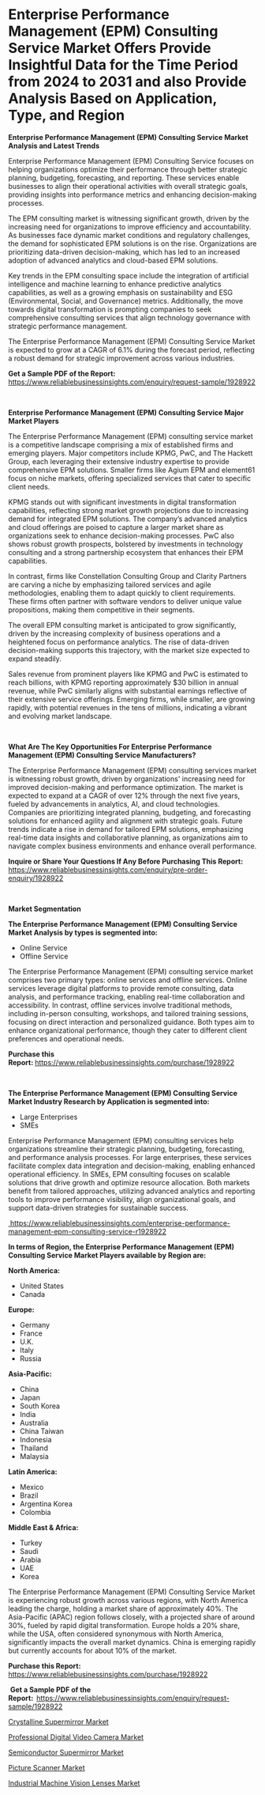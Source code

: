 <p><h1>Enterprise Performance Management (EPM) Consulting Service Market Offers Provide Insightful Data for the Time Period from 2024 to 2031 and also Provide Analysis Based on Application, Type, and Region</h1></p><p><strong>Enterprise Performance Management (EPM) Consulting Service Market Analysis and Latest Trends</strong></p>
<p><p>Enterprise Performance Management (EPM) Consulting Service focuses on helping organizations optimize their performance through better strategic planning, budgeting, forecasting, and reporting. These services enable businesses to align their operational activities with overall strategic goals, providing insights into performance metrics and enhancing decision-making processes.</p><p>The EPM consulting market is witnessing significant growth, driven by the increasing need for organizations to improve efficiency and accountability. As businesses face dynamic market conditions and regulatory challenges, the demand for sophisticated EPM solutions is on the rise. Organizations are prioritizing data-driven decision-making, which has led to an increased adoption of advanced analytics and cloud-based EPM solutions. </p><p>Key trends in the EPM consulting space include the integration of artificial intelligence and machine learning to enhance predictive analytics capabilities, as well as a growing emphasis on sustainability and ESG (Environmental, Social, and Governance) metrics. Additionally, the move towards digital transformation is prompting companies to seek comprehensive consulting services that align technology governance with strategic performance management.</p><p>The Enterprise Performance Management (EPM) Consulting Service Market is expected to grow at a CAGR of 6.1% during the forecast period, reflecting a robust demand for strategic improvement across various industries.</p></p>
<p><strong>Get a Sample PDF of the Report:&nbsp;</strong> <a href="https://www.reliablebusinessinsights.com/enquiry/request-sample/1928922?utm_campaign=75&utm_medium=2&utm_source=Github&utm_content=ia&utm_term=25102024&utm_id=enterprise-performance-management-epm-consulting-service">https://www.reliablebusinessinsights.com/enquiry/request-sample/1928922</a></p>
<p>&nbsp;</p>
<p><strong>Enterprise Performance Management (EPM) Consulting Service Major Market Players</strong></p>
<p><p>The Enterprise Performance Management (EPM) consulting service market is a competitive landscape comprising a mix of established firms and emerging players. Major competitors include KPMG, PwC, and The Hackett Group, each leveraging their extensive industry expertise to provide comprehensive EPM solutions. Smaller firms like Agium EPM and element61 focus on niche markets, offering specialized services that cater to specific client needs.</p><p>KPMG stands out with significant investments in digital transformation capabilities, reflecting strong market growth projections due to increasing demand for integrated EPM solutions. The company’s advanced analytics and cloud offerings are poised to capture a larger market share as organizations seek to enhance decision-making processes. PwC also shows robust growth prospects, bolstered by investments in technology consulting and a strong partnership ecosystem that enhances their EPM capabilities.</p><p>In contrast, firms like Constellation Consulting Group and Clarity Partners are carving a niche by emphasizing tailored services and agile methodologies, enabling them to adapt quickly to client requirements. These firms often partner with software vendors to deliver unique value propositions, making them competitive in their segments.</p><p>The overall EPM consulting market is anticipated to grow significantly, driven by the increasing complexity of business operations and a heightened focus on performance analytics. The rise of data-driven decision-making supports this trajectory, with the market size expected to expand steadily.</p><p>Sales revenue from prominent players like KPMG and PwC is estimated to reach billions, with KPMG reporting approximately $30 billion in annual revenue, while PwC similarly aligns with substantial earnings reflective of their extensive service offerings. Emerging firms, while smaller, are growing rapidly, with potential revenues in the tens of millions, indicating a vibrant and evolving market landscape.</p></p>
<p>&nbsp;</p>
<p><strong>What Are The Key Opportunities For Enterprise Performance Management (EPM) Consulting Service Manufacturers?</strong></p>
<p><p>The Enterprise Performance Management (EPM) consulting services market is witnessing robust growth, driven by organizations' increasing need for improved decision-making and performance optimization. The market is expected to expand at a CAGR of over 12% through the next five years, fueled by advancements in analytics, AI, and cloud technologies. Companies are prioritizing integrated planning, budgeting, and forecasting solutions for enhanced agility and alignment with strategic goals. Future trends indicate a rise in demand for tailored EPM solutions, emphasizing real-time data insights and collaborative planning, as organizations aim to navigate complex business environments and enhance overall performance.</p></p>
<p><strong>Inquire or Share Your Questions If Any Before Purchasing This Report:</strong> <a href="https://www.reliablebusinessinsights.com/enquiry/pre-order-enquiry/1928922?utm_campaign=75&utm_medium=2&utm_source=Github&utm_content=ia&utm_term=25102024&utm_id=enterprise-performance-management-epm-consulting-service">https://www.reliablebusinessinsights.com/enquiry/pre-order-enquiry/1928922</a></p>
<p>&nbsp;</p>
<p><strong>Market Segmentation</strong></p>
<p><strong>The Enterprise Performance Management (EPM) Consulting Service Market Analysis by types is segmented into:</strong></p>
<p><ul><li>Online Service</li><li>Offline Service</li></ul></p>
<p><p>The Enterprise Performance Management (EPM) consulting service market comprises two primary types: online services and offline services. Online services leverage digital platforms to provide remote consulting, data analysis, and performance tracking, enabling real-time collaboration and accessibility. In contrast, offline services involve traditional methods, including in-person consulting, workshops, and tailored training sessions, focusing on direct interaction and personalized guidance. Both types aim to enhance organizational performance, though they cater to different client preferences and operational needs.</p></p>
<p><strong>Purchase this Report:&nbsp;</strong><a href="https://www.reliablebusinessinsights.com/purchase/1928922?utm_campaign=75&utm_medium=2&utm_source=Github&utm_content=ia&utm_term=25102024&utm_id=enterprise-performance-management-epm-consulting-service">https://www.reliablebusinessinsights.com/purchase/1928922</a></p>
<p>&nbsp;</p>
<p><strong>The Enterprise Performance Management (EPM) Consulting Service Market Industry Research by Application is segmented into:</strong></p>
<p><ul><li>Large Enterprises</li><li>SMEs</li></ul></p>
<p><p>Enterprise Performance Management (EPM) consulting services help organizations streamline their strategic planning, budgeting, forecasting, and performance analysis processes. For large enterprises, these services facilitate complex data integration and decision-making, enabling enhanced operational efficiency. In SMEs, EPM consulting focuses on scalable solutions that drive growth and optimize resource allocation. Both markets benefit from tailored approaches, utilizing advanced analytics and reporting tools to improve performance visibility, align organizational goals, and support data-driven strategies for sustainable success.</p></p>
<p><a href="https://www.reliablebusinessinsights.com/enterprise-performance-management-epm-consulting-service-r1928922?utm_campaign=75&utm_medium=2&utm_source=Github&utm_content=ia&utm_term=25102024&utm_id=enterprise-performance-management-epm-consulting-service">&nbsp;https://www.reliablebusinessinsights.com/enterprise-performance-management-epm-consulting-service-r1928922</a></p>
<p><strong>In terms of Region, the Enterprise Performance Management (EPM) Consulting Service Market Players available by Region are:</strong></p>
<p>
    <p> <strong> North America: </strong>
        <ul>
            <li>United States</li>
            <li>Canada</li>
        </ul>
        </p> 
    <p> <strong> Europe: </strong>
        <ul>
            <li>Germany</li>
            <li>France</li>
            <li>U.K.</li>
            <li>Italy</li>
            <li>Russia</li>
        </ul>
        </p> 
    <p> <strong> Asia-Pacific: </strong>
        <ul>
            <li>China</li>
            <li>Japan</li>
            <li>South Korea</li>
            <li>India</li>
            <li>Australia</li>
            <li>China Taiwan</li>
            <li>Indonesia</li>
            <li>Thailand</li>
            <li>Malaysia</li>
        </ul>
        </p> 
    <p> <strong> Latin America: </strong>
        <ul>
            <li>Mexico</li>
            <li>Brazil</li>
            <li>Argentina Korea</li>
            <li>Colombia</li>
        </ul>
        </p> 
    <p> <strong> Middle East & Africa: </strong>
        <ul>
            <li>Turkey</li>
            <li>Saudi</li>
            <li>Arabia</li>
            <li>UAE</li>
            <li>Korea</li>
        </ul>
    </p>
    </p>
<p><p>The Enterprise Performance Management (EPM) Consulting Service Market is experiencing robust growth across various regions, with North America leading the charge, holding a market share of approximately 40%. The Asia-Pacific (APAC) region follows closely, with a projected share of around 30%, fueled by rapid digital transformation. Europe holds a 20% share, while the USA, often considered synonymous with North America, significantly impacts the overall market dynamics. China is emerging rapidly but currently accounts for about 10% of the market.</p></p>
<p><strong>Purchase this Report: </strong><a href="https://www.reliablebusinessinsights.com/purchase/1928922?utm_campaign=75&utm_medium=2&utm_source=Github&utm_content=ia&utm_term=25102024&utm_id=enterprise-performance-management-epm-consulting-service">https://www.reliablebusinessinsights.com/purchase/1928922</a></p>
<p>&nbsp;<strong>Get a Sample PDF of the Report:&nbsp;&nbsp;</strong><a href="https://www.reliablebusinessinsights.com/enquiry/request-sample/1928922?utm_campaign=75&utm_medium=2&utm_source=Github&utm_content=ia&utm_term=25102024&utm_id=enterprise-performance-management-epm-consulting-service">https://www.reliablebusinessinsights.com/enquiry/request-sample/1928922</a></p>
<p><strong></strong></p>
<p><p><a href="https://www.linkedin.com/pulse/global-crystalline-supermirror-market-pulse-trends-growth-6f6ne?utm_campaign=75&utm_medium=2&utm_source=Github&utm_content=ia&utm_term=25102024&utm_id=enterprise-performance-management-epm-consulting-service">Crystalline Supermirror Market</a></p><p><a href="https://issuu.com/reportprime-2/docs/professional-digital-video-camera-m_8db41b1bc7e1c3?utm_campaign=75&utm_medium=2&utm_source=Github&utm_content=ia&utm_term=25102024&utm_id=enterprise-performance-management-epm-consulting-service">Professional Digital Video Camera Market</a></p><p><a href="https://www.linkedin.com/pulse/semiconductor-supermirror-market-matrix-applications-types-cadgf?utm_campaign=75&utm_medium=2&utm_source=Github&utm_content=ia&utm_term=25102024&utm_id=enterprise-performance-management-epm-consulting-service">Semiconductor Supermirror Market</a></p><p><a href="https://issuu.com/reportprime-2/docs/picture-scanner-market-size-2030.pp_560c805b3b9989?utm_campaign=75&utm_medium=2&utm_source=Github&utm_content=ia&utm_term=25102024&utm_id=enterprise-performance-management-epm-consulting-service">Picture Scanner Market</a></p><p><a href="https://github.com/isbel3opkkem/Market-Research-Report-List-1/blob/main/industrial-machine-vision-lenses-market.md?utm_campaign=75&utm_medium=2&utm_source=Github&utm_content=ia&utm_term=25102024&utm_id=enterprise-performance-management-epm-consulting-service">Industrial Machine Vision Lenses Market</a></p></p>